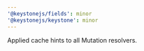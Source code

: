 ```yaml
---
'@keystonejs/fields': minor
'@keystonejs/keystone': minor
---
```


Applied cache hints to all Mutation resolvers.
